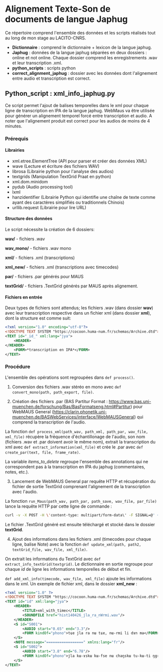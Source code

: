 # Alignement Texte-Son de documents de langue Japhug

Ce répertoire comprend l'ensemble des données et les scripts réalisés tout au long de mon stage au LACITO-CNRS. 

- **Dictionnaire** : comprend le dictionnaire + lexicon de la langue japhug.
- **Japhug** : données de la langue japhug séparées en deux dossiers : online et not online. Chaque dossier comprend les enregistrements .wav et leur transcription .xml.
- **python_scripts** : scripts python
- **correct_alignment_japhug** : dossier avec les données dont l'alignement entre audio et transcription est correct.


## Python_script : xml_info_japhug.py

Ce script permet l'ajout de balises temporelles dans le xml pour chaque ligne de transcription en IPA de la langue japhug. WebMaus va être utilisée pour générer un alignement temporel forcé entre transcription et audio. A noter que l'alignement produit est correct pour les audios de moins de 4 minutes.


### Prérequis
#### Librairies

- xml.etree.ElementTree (API pour parser et créer des données XML)
- wave (Lecture et écriture des fichiers WAV)
- librosa (Librairie python pour l'analyse des audios)
- textgrids (Manipulation TextGrid Praat en python)
- xml.dom.minidom 
- pydub (Audio processing tool)
- lxml
- hanzidentifier (Librairie Python qui identifie une chaîne de texte comme ayant des caractères simplifiés ou traditionnels Chinois)
- urllib.request (Librairie pour lire URL)


#### Structure des données

Le script nécessite la création de 6 dossiers:

**wav/** - fichiers .wav


**wav_mono/** - fichiers .wav mono


**xml/** - fichiers .xml (transcriptions)


**xml_new/** - fichiers .xml (transcriptions avec timecodes)


**par/** - fichiers .par générés pour MAUS


**textGrid/** - fichiers .TextGrid générés par MAUS après alignement.


#### Fichiers en entrée

Deux types de fichiers sont attendus; les fichiers .wav (dans dossier **wav**) avec leur transcription respective dans un fichier xml (dans dossier **xml**), dont la structure est comme suit:
```xml
<?xml version="1.0" encoding="utf-8"?>
<!DOCTYPE TEXT SYSTEM "https://cocoon.huma-num.fr/schemas/Archive.dtd">
<TEXT id="_id_" xml:lang="jya">
    <HEADER>
</HEADER>
    <FORM>*transcription en IPA*</FORM>
</TEXT>
```


### Procédure

L'ensemble des opérations sont regroupées dans `def process()`.


1. Conversion des fichiers .wav stéréo en mono avec `def convert_mono(path, path_export, file)`.


2. Création des fichiers .par (BAS Partitur Format : https://www.bas.uni-muenchen.de/forschung/Bas/BasFormatseng.html#Partitur) pour WebMAUS General (https://clarin.phonetik.uni-muenchen.de/BASWebServices/interface/WebMAUSGeneral) qui comprend la transcription de l'audio.

La fonction `def process_xml(path_wav, path_xml, path_par, wav_file, xml_file)` récupère la fréquence d'échantillonage de l'audio, son nom (fichiers .wav et .par doivent avoir le même nom), extrait la transcription du xml avec `def extract_information(xml_file)` et crée le .par avec `def create_par(text, file, frame_rate)`. 

La variable _items_to_delete_ regroupe l'ensemble des annotations qui ne correspondent pas à la transcription en IPA du japhug (commentaires, notes, etc.).


3. Lancement de WebMAUS General par requête HTTP et récupération du fichier de sortie TextGrid comprenant l'alignement de la transcription avec l'audio.

La fonction `run_Maus(path_wav, path_par, path_save, wav_file, par_file)` lance la requête HTTP par cette ligne de commande :
```bash
curl -v -X POST -H \'content-type: multipart/form-data\' -F SIGNAL=@' + path_wav + wav_file + ' -F LANGUAGE=sampa -F INSKANTEXTGRID=false -F MODUS=align -F RELAXMINDUR=false -F OUTFORMAT=TextGrid -F TARGETRATE=100000 -F ENDWORD=999999 -F STARTWORD=0 -F INSYMBOL=ipa -F PRESEG=false -F USETRN=false -F BPF=@' + path_par + par_file + ' -F MAUSSHIFT=10 -F INSPROB=0.0 -F INSORTTEXTGRID=false -F MINPAUSLEN=5 -F OUTSYMBOL=ipa -F WEIGHT=default -F NOINITIALFINALSILENCE=false -F ADDSEGPROB=false \'https://clarin.phonetik.uni-muenchen.de/BASWebServices/services/runMAUS\'
```

Le fichier .TextGrid généré est ensuite téléchargé et stocké dans le dossier **textGrid**.


4. Ajout des informations dans les fichiers .xml  (timecodes pour chaque ligne, balise Note) avec la fonction `def update_xml(path, path2, textGrid_file, wav_file, xml_file)`. 

On extrait les informations du TextGrid avec `def extract_info_textGrid(textgrid)`. Le dictionnaire en sortie regroupe pour chaque _id_ de ligne les informations temporelles de début et fin. 

`def add_xml_info(timecode, wav_file, xml_file)` ajoute les informations dans le xml. Un exemple de fichier xml, dans le dossier **xml_new** :
```xml
<?xml version="1.0" ?>
<!DOCTYPE TEXT SYSTEM "https://cocoon.huma-num.fr/schemas/Archive.dtd">
<TEXT id="id" xml:lang="jya">
	<HEADER>
		<TITLE>xml_with_timec</TITLE>
		<SOUNDFILE href="hist140426_jla_ra_nWrmi.wav"/>
	</HEADER>
	<S id="S001">
		<AUDIO start="0.65" end="3.3"/>
		<FORM kindOf="phono">﻿tɕe jla ra nɯ tɕe, nɯ-rmi li dɤn ma</FORM>
	</S>
	<NOTE message="=================" xmlns:lang="fr"/>
	<S id="S002">
		<AUDIO start="3.8" end="6.78"/>
		<FORM kindOf="phono">jla kɯ-ɤskɯ kɯ-fse nɯ chaŋskɯ tu-kɯ-ti ŋgrɤl. </FORM>
	</S>
</TEXT>
```
